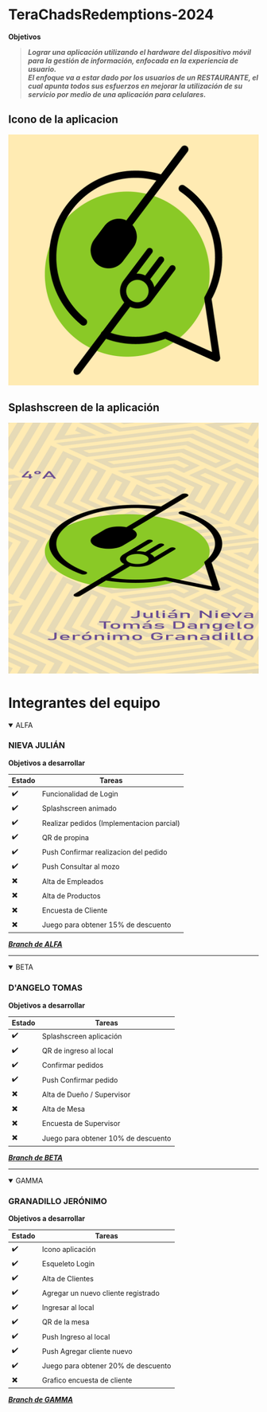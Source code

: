 # TeraChadsRedemptions-2024


**Objetivos**

> ***Lograr una aplicación utilizando el hardware del dispositivo móvil para la gestión de información, enfocada en la experiencia de usuario.***<br>
> ***El enfoque va a estar dado por los usuarios de un RESTAURANTE, el cual apunta todos sus esfuerzos en mejorar la utilización de su servicio por medio de una aplicación para celulares.***

## Icono de la aplicacion
![Icono app][icono-app]

[icono-app]: ./src/assets/imagenes/icon.png

## Splashscreen de la aplicación
![Splashscreen][splash-app]

[splash-app]: ./resources/splash.png


# Integrantes del equipo

<details open>

<summary>ALFA</summary>

### NIEVA JULIÁN

**Objetivos a desarrollar**

| Estado|    Tareas              |
| ----- |   -------              |
|   ✔️ | Funcionalidad de Login |
|   ✔️ | Splashscreen animado|
|   ✔️ | Realizar pedidos (Implementacion parcial)|
|   ✔️ | QR de propina|
|   ✔️ | Push Confirmar realizacion del pedido|
|   ✔️ | Push Consultar al mozo|
|   ✖️ | Alta de Empleados |
|   ✖️ | Alta de Productos|
|   ✖️ | Encuesta de Cliente|
|   ✖️ | Juego para obtener 15% de descuento|  

***[Branch de ALFA](https://github.com/JulianNieva/TeraChadsRedemptions-2024/tree/alfa)***

</details>

-----

<details open>

<summary>BETA</summary>

### D'ANGELO TOMAS

**Objetivos a desarrollar**

| Estado|    Tareas              |
| ----- |   -------              |
|   ✔️ | Splashscreen aplicación     |
|   ✔️ | QR de ingreso al local|
|   ✔️ | Confirmar pedidos|
|   ✔️ | Push Confirmar pedido|
|   ✖️ | Alta de Dueño / Supervisor |
|   ✖️ | Alta de Mesa|
|   ✖️ | Encuesta de Supervisor|
|   ✖️ |  Juego para obtener 10% de descuento|  

***[Branch de BETA](https://github.com/JulianNieva/TeraChadsRedemptions-2024/tree/beta)***

</details>

-----

<details open>

<summary>GAMMA</summary>

### GRANADILLO JERÓNIMO

**Objetivos a desarrollar**

| Estado|    Tareas              |
| ----- |   -------              |
|   ✔️ | Icono aplicación      |
|   ✔️ | Esqueleto Login      |
|   ✔️ | Alta de Clientes |
|   ✔️ | Agregar un nuevo cliente registrado|
|   ✔️ | Ingresar al local|
|   ✔️ | QR de la mesa|
|   ✔️ | Push Ingreso al local
|   ✔️ | Push Agregar cliente nuevo|
|   ✔️ | Juego para obtener 20% de descuento| 
|   ✖️ | Grafico encuesta de cliente| 

***[Branch de GAMMA](https://github.com/JulianNieva/TeraChadsRedemptions-2024/tree/gamma)***

</details>